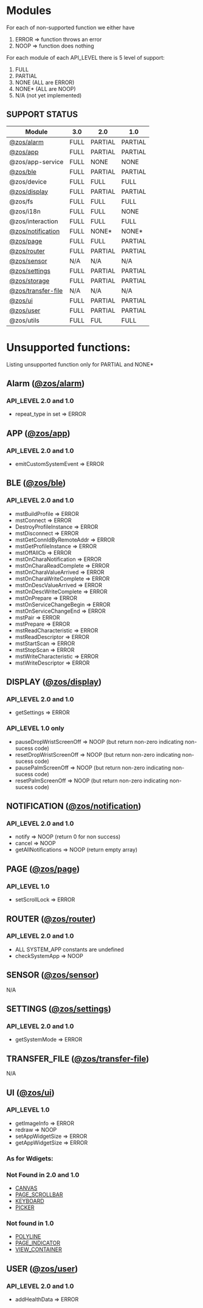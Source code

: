 # Modules


For each of non-supported function we either have

1. ERROR => function throws an error
2. NOOP => function does nothing

For each module of each API_LEVEL there is 5 level of support:

1. FULL
2. PARTIAL
3. NONE  (ALL are ERROR)
4. NONE* (ALL are NOOP)
5. N/A (not yet implemented)



## SUPPORT STATUS

| Module                                 |  3.0 |    2.0  |  1.0   |
| -------------------------------------- | ---- |-------- |------- |
| [@zos/alarm](#alarm)                   | FULL | PARTIAL | PARTIAL|
| [@zos/app](#app)                       | FULL | PARTIAL | PARTIAL|
| @zos/app-service                       | FULL |  NONE   |  NONE  |
| [@zos/ble](#ble)                       | FULL | PARTIAL | PARTIAL|
| @zos/device                            | FULL |  FULL   |  FULL  |
| [@zos/display](#display)               | FULL | PARTIAL | PARTIAL|
| @zos/fs                                | FULL |  FULL   |  FULL  |
| @zos/i18n                              | FULL |  FULL   |  NONE  |
| @zos/interaction                       | FULL |  FULL   |  FULL  |
| [@zos/notification](#notification)     | FULL |  NONE*  |  NONE* |
| [@zos/page](#page)                     | FULL |  FULL   | PARTIAL|
| [@zos/router](#router)                 | FULL | PARTIAL | PARTIAL|
| [@zos/sensor](#sensor)                 | N/A  |   N/A   |   N/A  |
| [@zos/settings](#settings)             | FULL | PARTIAL | PARTIAL|
| [@zos/storage](#storage)               | FULL | PARTIAL | PARTIAL|
| [@zos/transfer-file](#transfer-file)   | N/A  |   N/A   |   N/A  |
| [@zos/ui](#ui)                         | FULL | PARTIAL | PARTIAL|
| [@zos/user](#user)                     | FULL | PARTIAL | PARTIAL|
| @zos/utils                             | FULL |   FUL   |  FULL  |



# Unsupported functions:

Listing unsupported function only for PARTIAL and NONE*

## Alarm ([@zos/alarm](./zeppos-3.0-modules/@zos/alarm.ts)) <a name = "alarm"></a>

### API_LEVEL 2.0 and 1.0

* repeat_type in set => ERROR

## APP  ([@zos/app](./zeppos-3.0-modules/@zos/app.ts)) <a name = "app"></a>

### API_LEVEL 2.0 and 1.0

* emitCustomSystemEvent => ERROR

## BLE ([@zos/ble](./zeppos-3.0-modules/@zos/ble.ts)) <a name = "ble"></a>

### API_LEVEL 2.0 and 1.0

* mstBuildProfile => ERROR
* mstConnect => ERROR
* DestroyProfileInstance => ERROR
* mstDisconnect => ERROR
* mstGetConnIdByRemoteAddr => ERROR
* mstGetProfileInstance => ERROR
* mstOffAllCb => ERROR
* mstOnCharaNotification => ERROR
* mstOnCharaReadComplete => ERROR
* mstOnCharaValueArrived => ERROR
* mstOnCharaWriteComplete => ERROR
* mstOnDescValueArrived => ERROR
* mstOnDescWriteComplete => ERROR
* mstOnPrepare => ERROR
* mstOnServiceChangeBegin => ERROR
* mstOnServiceChangeEnd => ERROR
* mstPair => ERROR
* mstPrepare => ERROR
* mstReadCharacteristic => ERROR
* mstReadDescriptor => ERROR
* mstStartScan => ERROR
* mstStopScan => ERROR
* mstWriteCharacteristic => ERROR
* mstWriteDescriptor => ERROR

## DISPLAY ([@zos/display](./zeppos-3.0-modules/@zos/display.ts)) <a name = "display"></a>

### API_LEVEL 2.0 and 1.0

* getSettings => ERROR

### API_LEVEL 1.0 only

* pauseDropWristScreenOff => NOOP (but return non-zero indicating non-sucess code)
* resetDropWristScreenOff => NOOP (but return non-zero indicating non-sucess code)
* pausePalmScreenOff => NOOP (but return non-zero indicating non-sucess code)
* resetPalmScreenOff => NOOP (but return non-zero indicating non-sucess code)

## NOTIFICATION ([@zos/notification](./zeppos-3.0-modules/@zos/notification.ts)) <a name = "notification"></a>

### API_LEVEL 2.0 and 1.0

* notify =>  NOOP (return 0 for non success)
* cancel => NOOP
* getAllNotifications => NOOP (return empty array)

## PAGE ([@zos/page](./zeppos-3.0-modules/@zos/page.ts)) <a name = "page"></a>

### API_LEVEL 1.0

* setScrollLock => ERROR

## ROUTER ([@zos/router](./zeppos-3.0-modules/@zos/router.ts)) <a name = "router"></a>

### API_LEVEL 2.0 and 1.0

* ALL SYSTEM_APP constants are undefined
* checkSystemApp => NOOP

## SENSOR ([@zos/sensor](./zeppos-3.0-modules/@zos/sensor.ts)) <a name = "sensor"></a>

<!-- ### API_LEVEL 2.0 and 1.0 -->

N/A

## SETTINGS ([@zos/settings](./zeppos-3.0-modules/@zos/settings.ts)) <a name = "settings"></a>

### API_LEVEL 2.0 and 1.0

* getSystemMode => ERROR

## TRANSFER_FILE ([@zos/transfer-file](./zeppos-3.0-modules/@zos/transfer-file.ts)) <a name = "transfer-file"></a>

<!-- ### API_LEVEL 2.0 and 1.0 -->

N/A

## UI ([@zos/ui](./zeppos-3.0-modules/@zos/ui.ts)) <a name = "ui"></a>

### API_LEVEL 1.0

* getImageInfo => ERROR
* redraw => NOOP
* setAppWidgetSize => ERROR
* getAppWidgetSize => ERROR

### As for Wdigets:

### Not Found in 2.0 and 1.0

* [CANVAS](https://docs.zepp.com/docs/reference/device-app-api/newAPI/ui/widget/CANVAS/)
* [PAGE_SCROLLBAR](https://docs.zepp.com/docs/reference/device-app-api/newAPI/ui/widget/PAGE_SCROLLBAR/)
* [KEYBOARD](https://docs.zepp.com/docs/reference/device-app-api/newAPI/ui/widget/KEYBOARD/)
* [PICKER](https://docs.zepp.com/docs/reference/device-app-api/newAPI/ui/widget/PICKER/)

### Not found in 1.0

* [POLYLINE](https://docs.zepp.com/docs/reference/device-app-api/newAPI/ui/widget/GRADIENT_POLYLINE/)
* [PAGE_INDICATOR](https://docs.zepp.com/docs/reference/device-app-api/newAPI/ui/widget/PAGE_INDICATOR/)
* [VIEW_CONTAINER](https://docs.zepp.com/docs/reference/device-app-api/newAPI/ui/widget/VIEW_CONTAINER/)


## USER ([@zos/user](./zeppos-3.0-modules/@zos/user.ts)) <a name = "user"></a>

### API_LEVEL 2.0 and 1.0

* addHealthData => ERROR